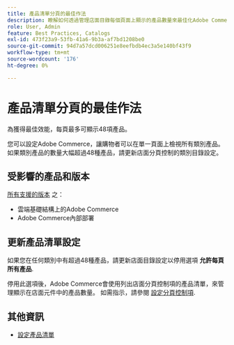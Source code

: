 ```yaml
---
title: 產品清單分頁的最佳作法
description: 瞭解如何透過管理店面目錄每個頁面上顯示的產品數量來最佳化Adobe Commerce效能。
role: User, Admin
feature: Best Practices, Catalogs
exl-id: 473f23a9-53fb-41a6-9b3a-af7bd1208be0
source-git-commit: 94d7a57dcd006251e8eefbdb4ec3a5e140bf43f9
workflow-type: tm+mt
source-wordcount: '176'
ht-degree: 0%

---
```


# 產品清單分頁的最佳作法

為獲得最佳效能，每頁最多可顯示48項產品。

您可以設定Adobe Commerce，讓購物者可以在單一頁面上檢視所有類別產品。 如果類別產品的數量大幅超過48種產品，請更新店面分頁控制的類別目錄設定。

## 受影響的產品和版本

[所有支援的版本](../../../release/versions.md) 之：

- 雲端基礎結構上的Adobe Commerce
- Adobe Commerce內部部署

## 更新產品清單設定

如果您在任何類別中有超過48種產品，請更新店面目錄設定以停用選項 **允許每頁所有產品**.

停用此選項後，Adobe Commerce會使用列出店面分頁控制項的產品清單，來管理顯示在店面元件中的產品數量。 如需指示，請參閱 [設定分頁控制項](https://experienceleague.adobe.com/docs/commerce-admin/catalog/catalog/navigation/navigation-product-listings.html#configure-the-pagination-controls).

## 其他資訊

- [設定產品清單](https://experienceleague.adobe.com/docs/commerce-admin/catalog/catalog/navigation/navigation-product-listings.html)
